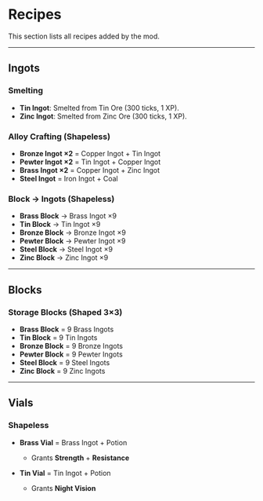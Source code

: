 # Recipes

This section lists all recipes added by the mod.

---

## Ingots

### Smelting

* **Tin Ingot**: Smelted from Tin Ore (300 ticks, 1 XP).
* **Zinc Ingot**: Smelted from Zinc Ore (300 ticks, 1 XP).

### Alloy Crafting (Shapeless)

* **Bronze Ingot ×2** = Copper Ingot + Tin Ingot
* **Pewter Ingot ×2** = Tin Ingot + Copper Ingot
* **Brass Ingot ×2** = Copper Ingot + Zinc Ingot
* **Steel Ingot** = Iron Ingot + Coal

### Block → Ingots (Shapeless)

* **Brass Block** → Brass Ingot ×9
* **Tin Block** → Tin Ingot ×9
* **Bronze Block** → Bronze Ingot ×9
* **Pewter Block** → Pewter Ingot ×9
* **Steel Block** → Steel Ingot ×9
* **Zinc Block** → Zinc Ingot ×9

---

## Blocks

### Storage Blocks (Shaped 3×3)

* **Brass Block** = 9 Brass Ingots
* **Tin Block** = 9 Tin Ingots
* **Bronze Block** = 9 Bronze Ingots
* **Pewter Block** = 9 Pewter Ingots
* **Steel Block** = 9 Steel Ingots
* **Zinc Block** = 9 Zinc Ingots

---

## Vials

### Shapeless

* **Brass Vial** = Brass Ingot + Potion

    * Grants **Strength** + **Resistance**
* **Tin Vial** = Tin Ingot + Potion

    * Grants **Night Vision**